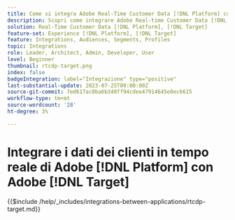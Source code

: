 ```yaml
---
title: Come si integra Adobe Real-Time Customer Data [!DNL Platform] con Adobe [!DNL Target]?
description: Scopri come integrare Adobe Real-time Customer Data [!DNL Platform] con Adobe [!DNL Target].
solution: Real-Time Customer Data [!DNL Platform], [!DNL Target]
feature-set: Experience [!DNL Platform], [!DNL Target]
feature: Integrations, Audiences, Segments, Profiles
topic: Integrations
role: Leader, Architect, Admin, Developer, User
level: Beginner
thumbnail: rtcdp-target.png
index: false
badgeIntegration: label="Integrazione" type="positive"
last-substantial-update: 2023-07-25T00:00:00Z
source-git-commit: 7ed617ac0ba6b340ff94cdee47914645e0ec6615
workflow-type: tm+mt
source-wordcount: '28'
ht-degree: 3%

---
```



# Integrare i dati dei clienti in tempo reale di Adobe [!DNL Platform] con Adobe [!DNL Target]

{{$include /help/_includes/integrations-between-applications/rtcdp-target.md}}
